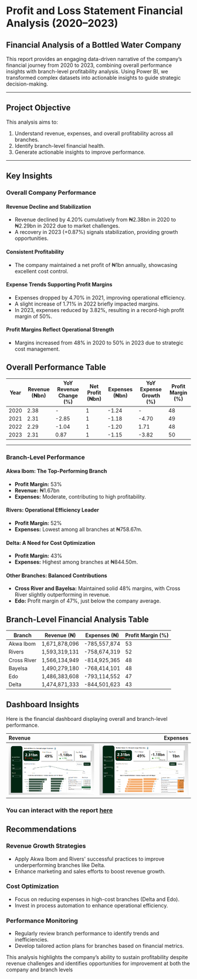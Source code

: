 # Profit and Loss Statement Financial Analysis (2020–2023)  
## Financial Analysis of a Bottled Water Company  

This report provides an engaging data-driven narrative of the company’s financial journey from 2020 to 2023, combining overall performance insights with branch-level profitability analysis. Using Power BI, we transformed complex datasets into actionable insights to guide strategic decision-making.


---

## Project Objective  

This analysis aims to:  
1. Understand revenue, expenses, and overall profitability across all branches.  
2. Identify branch-level financial health.  
3. Generate actionable insights to improve performance.

---

## Key Insights  

### **Overall Company Performance**  

#### Revenue Decline and Stabilization  
- Revenue declined by 4.20% cumulatively from ₦2.38bn in 2020 to ₦2.29bn in 2022 due to market challenges.  
- A recovery in 2023 (+0.87%) signals stabilization, providing growth opportunities.  

#### Consistent Profitability  
- The company maintained a net profit of ₦1bn annually, showcasing excellent cost control.  

#### Expense Trends Supporting Profit Margins  
- Expenses dropped by 4.70% in 2021, improving operational efficiency.  
- A slight increase of 1.71% in 2022 briefly impacted margins.  
- In 2023, expenses reduced by 3.82%, resulting in a record-high profit margin of 50%.  

#### Profit Margins Reflect Operational Strength  
- Margins increased from 48% in 2020 to 50% in 2023 due to strategic cost management.  



## **Overall Performance Table**  

| Year | Revenue (₦bn) | YoY Revenue Change (%) | Net Profit (₦bn) | Expenses (₦bn) | YoY Expense Growth (%) | Profit Margin (%) |  
|------|---------------|-----------------------|------------------|----------------|------------------------|-------------------|  
| 2020 | 2.38          | -                     | 1                | -1.24          | -                      | 48                |  
| 2021 | 2.31          | -2.85                 | 1                | -1.18          | -4.70                 | 49                |  
| 2022 | 2.29          | -1.04                 | 1                | -1.20          | 1.71                  | 48                |  
| 2023 | 2.31          | 0.87                  | 1                | -1.15          | -3.82                 | 50                |  

---

### **Branch-Level Performance**  

#### Akwa Ibom: The Top-Performing Branch  
- **Profit Margin:** 53%  
- **Revenue:** ₦1.67bn  
- **Expenses:** Moderate, contributing to high profitability.  

#### Rivers: Operational Efficiency Leader  
- **Profit Margin:** 52%  
- **Expenses:** Lowest among all branches at ₦758.67m.  

#### Delta: A Need for Cost Optimization  
- **Profit Margin:** 43%  
- **Expenses:** Highest among branches at ₦844.50m.  

#### Other Branches: Balanced Contributions  
- **Cross River and Bayelsa:** Maintained solid 48% margins, with Cross River slightly outperforming in revenue.  
- **Edo:** Profit margin of 47%, just below the company average.  



## **Branch-Level Financial Analysis Table**  

| Branch       | Revenue (₦)       | Expenses (₦)      | Profit Margin (%) |  
|--------------|-------------------|-------------------|-------------------|  
| Akwa Ibom    | 1,671,878,096     | -785,557,874      | 53                |  
| Rivers       | 1,593,319,131     | -758,674,319      | 52                |  
| Cross River  | 1,566,134,949     | -814,925,365      | 48                |  
| Bayelsa      | 1,490,279,180     | -768,414,101      | 48                |  
| Edo          | 1,486,383,608     | -793,114,552      | 47                |  
| Delta        | 1,474,871,333     | -844,501,623      | 43                |  


## Dashboard Insights

Here is the financial dashboard displaying overall and branch-level performance. 

 Revenue                   |                                      Expenses                                
:------------------------------|-----------------------------------------------:         
 ![](Revenue.png) |                       ![](expenses.png)

### You can interact with the report [here](https://app.powerbi.com/groups/me/reports/4b115e46-4fa6-4903-802f-27399f6c971b/f913e8ae840ee67f6a86?experience=power-bi)



## Recommendations  

### **Revenue Growth Strategies**  
- Apply Akwa Ibom and Rivers' successful practices to improve underperforming branches like Delta.  
- Enhance marketing and sales efforts to boost revenue growth.  

### **Cost Optimization**  
- Focus on reducing expenses in high-cost branches (Delta and Edo).  
- Invest in process automation to enhance operational efficiency.  

### **Performance Monitoring**  
- Regularly review branch performance to identify trends and inefficiencies.  
- Develop tailored action plans for branches based on financial metrics.


This analysis highlights the company’s ability to sustain profitability despite revenue challenges and identifies opportunities for improvement at both the company and branch levels






